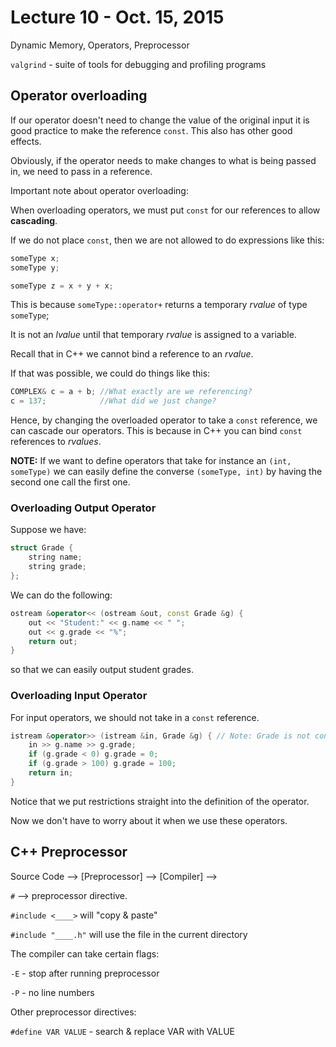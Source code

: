# Lecture 10 - Oct. 15, 2015

Dynamic Memory, Operators, Preprocessor

`valgrind` - suite of tools for debugging and profiling programs

## Operator overloading

If our operator doesn't need to change the value of the original input it is good practice to make the reference `const`. This also has other good effects. 

Obviously, if the operator needs to make changes to what is being passed in, we need to pass in a reference.

Important note about operator overloading:

When overloading operators, we must put `const` for our references to allow **cascading**.

If we do not place `const`, then we are not allowed to do expressions like this:

```cpp
someType x;
someType y;

someType z = x + y + x;
```

This is because `someType::operator+` returns a temporary *rvalue* of type `someType`;

It is not an *lvalue* until that temporary *rvalue* is assigned to a variable. 

Recall that in C++ we cannot bind a reference to an *rvalue*. 

If that was possible, we could do things like this:

```cpp
COMPLEX& c = a + b; //What exactly are we referencing?
c = 137;            //What did we just change?
```

Hence, by changing the overloaded operator to take a `const` reference, we can cascade our operators. This is because in C++ you can bind `const` references to *rvalues*.

**NOTE:** If we want to define operators that take for instance an `(int, someType)` we can easily define the converse `(someType, int)` by having the second one call the first one.

### Overloading Output Operator

Suppose we have:

```cpp
struct Grade {
    string name;
    string grade;
};
```

We can do the following:

```cpp
ostream &operator<< (ostream &out, const Grade &g) {
    out << "Student:" << g.name << " ";
    out << g.grade << "%";
    return out;
}
```

so that we can easily output student grades.

### Overloading Input Operator

For input operators, we should not take in a `const` reference.

```cpp
istream &operator>> (istream &in, Grade &g) { // Note: Grade is not const in this one
    in >> g.name >> g.grade;
    if (g.grade < 0) g.grade = 0;
    if (g.grade > 100) g.grade = 100;
    return in;
}
```

Notice that we put restrictions straight into the definition of the operator.

Now we don't have to worry about it when we use these operators.

## C++ Preprocessor

Source Code --> [Preprocessor] --> [Compiler] --> 

`#` --> preprocessor directive.

`#include <____>` will "copy & paste"

`#include "____.h"` will use the file in the current directory

The compiler can take certain flags:

`-E` - stop after running preprocessor

`-P` - no line numbers

Other preprocessor directives:

`#define VAR VALUE` - search & replace VAR with VALUE  
